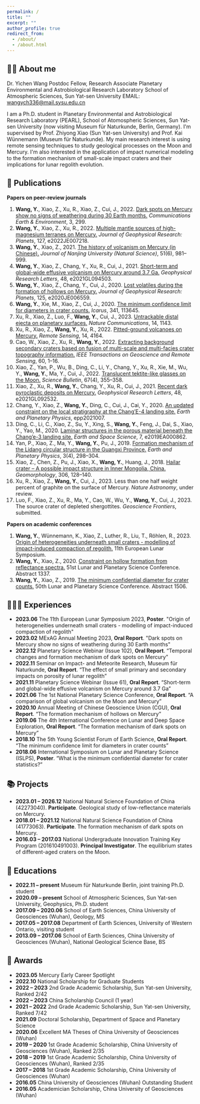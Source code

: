 ```yaml
---
permalink: /
title: ""
excerpt: ""
author_profile: true
redirect_from: 
  - /about/
  - /about.html
---
```

👨‍🎓 About me
------
Dr. Yichen Wang
Postdoc Fellow, Research Associate
Planetary Environmental and Astrobiological Research Laboratory
School of Atmospheric Sciences, Sun Yat-sen University
EMAIL: wangych336@mail.sysu.edu.cn

I am a Ph.D. student in Planetary Environmental and Astrobiological Research Laboratory (PEARL), School of Atomospheric Sciences, Sun Yat-sen University (now visiting Museum für Naturkunde, Berlin, Germany). I'm supervised by Prof. Zhiyong Xiao (Sun Yat-sen University) and Prof. Kai Wünnemann (Museum für Naturkunde). My main research interest is using remote sensing techniques to study geological processes on the Moon and Mercury. I'm also interested in the application of impact numerical modeling to the formation mechanism of small-scale impact craters and their implications for lunar regolith evolution.


📝 Publications
------
**Papers on peer-review journals**
1. **Wang, Y.**, Xiao, Z., Xu, R., Xiao, Z., Cui, J., 2022. [Dark spots on Mercury show no signs of weathering during 30 Earth months.](https://doi.org/10.1038/s43247-022-00634-z) _Communications Earth & Environment_, 3, 299.
2. **Wang, Y.**, Xiao, Z., Xu, R., 2022. [Multiple mantle sources of high-magnesium terranes on Mercury.](https://doi.org/10.1029/2022JE007218) _Journal of Geophysical Research: Planets_, 127, e2022JE007218.
3. **Wang, Y.**, Xiao, Z., 2021. [The history of volcanism on Mercury (in Chinese).](https://doi.org/10.13232/j.cnki.jnju/2021.06.007) _Journal of Nanjing University (Natural Science)_, 51(6), 981–999.
4. **Wang, Y.**, Xiao, Z., Chang, Y., Xu, R., Cui, J., 2021. [Short-term and global-wide effusive volcanism on Mercury around 3.7 Ga.](https://doi.org/10.1029/2021GL094593) _Geophysical Research Letters_, 48, e2021GL094503.
5. **Wang, Y.**, Xiao, Z., Chang, Y., Cui, J., 2020. [Lost volatiles during the formation of hollows on Mercury.](https://doi.org/10.1029/2020JE006559) _Journal of Geophysical Research: Planets_, 125, e2020JE006559.
6. **Wang, Y.**, Xie, M., Xiao, Z., Cui, J., 2020. [The minimum confidence limit for diameters in crater counts.](https://doi.org/10.1016/j.icarus.2020.113645) _Icarus_, 341, 113645.
7. Xu, R., Xiao, Z., Luo, F., **Wang, Y.**, Cui, J., 2023. [Untrackable distal ejecta on planetary surfaces.](https://doi.org/10.1038/s41467-023-36771-y) _Nature Communications_, 14, 1143.
8. Xu, R., Xiao, Z., **Wang, Y.**, Xu, R., 2022. [Pitted-ground volcanoes on Mercury.](https://doi.org/10.3390/rs14174164) _Remote Sensing_, 14, 4164.
9. Cao, W., Xiao, Z., Xu, R., **Wang, Y.**, 2022. [Extracting background secondary craters based on fusion of multi-scale and multi-facies crater topography information.](https://doi.org/10.1109/TGRS.2022.3195201) _IEEE Transactions on Geoscience and Remote Sensing_, 60, 1–16.
10. Xiao, Z., Yan, P., Wu, B., Ding, C., Li, Y., Chang, Y., Xu, R., Xie, M., Wu, Y., **Wang, Y.**, Ma, Y., Cui, J., 2022. [Translucent tektite-like glasses on the Moon.](https://doi.org/10.1016/j.scib.2021.11.004) _Science Bulletin_, 67(4), 355–358.
11. Xiao, Z., Xu, R., **Wang, Y.**, Chang, Y., Xu, R., Cui, J., 2021. [Recent dark pyroclastic deposits on Mercury.](https://doi.org/10.1029/2021GL092532) _Geophysical Research Letters_, 48, e2021GL092532.
12. Chang, Y., Xiao, Z., **Wang, Y.**, Ding, C., Cui, J., Cai, Y., 2020. [An updated constraint on the local stratigraphy at the Chang’E-4 landing site.](https://doi.org/10.26464/epp2021007) _Earth and Planetary Physics_, epp2021007.
13. Ding, C., Li, C., Xiao, Z., Su, Y., Xing, S., **Wang, Y.**, Feng, J., Dai, S., Xiao, Y., Yao, M., 2020. [Laminar structures in the porous material beneath the Chang’e-3 landing site.](https://doi.org/10.1029/2019EA000862) _Earth and Space Science_, 7, e2019EA000862.
14. Yan, P., Xiao, Z., Ma, Y., **Wang, Y.**, Pu, J., 2019. [Formation mechanism of the Lidang circular structure in the Guangxi Province.](https://doi.org/10.26464/epp2019031) _Earth and Planetary Physics_, 3(4), 298–304.
15. Xiao, Z., Chen, Z., Pu, J., Xiao, X., **Wang, Y.**, Huang, J., 2018. [Hailar crater – A possible impact structure in Inner Mongolia, China.](https://doi.org/10.1016/j.geomorph.2018.01.020) _Geomorphology_, 306, 128–140.
16. Xu, R., Xiao, Z., **Wang, Y.**, Cui, J., 2023. Less than one half weight percent of graphite on the surface of Mercury. _Nature Astronomy_, under review.
17. Luo, F., Xiao, Z., Xu, R., Ma, Y., Cao, W., Wu, Y., **Wang, Y.**, Cui, J., 2023. The source crater of depleted shergottites. _Geoscience Frontiers_, submitted.

**Papers on academic conferences**

1.  **Wang, Y.**, Wünnemann, K., Xiao, Z., Luther, R., Liu, T., Röhlen, R., 2023. [Origin of heterogeneities underneath small craters - modelling of impact-induced compaction of regolith.](https://hal.science/hal-04149138/document) 11th European Lunar Symposium.
2.  **Wang, Y.**, Xiao, Z., 2020. [Constraint on hollow formation from reflectance spectra.](https://www.hou.usra.edu/meetings/lpsc2020/pdf/1337.pdf) 51st Lunar and Planetary Science Conference. Abstract 1337.
3. **Wang, Y.**, Xiao, Z., 2019. [The minimum confidential diameter for crater counts.](https://www.hou.usra.edu/meetings/lpsc2019/pdf/1506.pdf) 50th Lunar and Planetary Science Conference. Abstract 1506.

🙋🏻‍♂️ Experiences
------
* **2023.06** The 11th European Lunar Symposium 2023, **Poster**. "Origin of heterogeneities underneath small craters - modelling of impact-induced compaction of regolith"
* **2023.02** MExAG Annual Meeting 2023, **Oral Report**. "Dark spots on Mercury show no signs of weathering during 30 Earth months"
* **2022.12** Planetary Science Webinar (Issue 102), **Oral Report**. “Temporal changes and formation mechanism of dark spots on Mercury”
* **2022.11** Seminar on Impact- and Meteorite Research, Museum für Naturkunde, **Oral Report**. “The effect of small primary and secondary impacts on porosity of lunar regolith”
* **2021.11** Planetary Science Webinar (Issue 61), **Oral Report**. “Short-term and global-wide effusive volcanism on Mercury around 3.7 Ga”
* **2021.06** The 1st National Planetary Science Conference, **Oral Report**. “A comparison of global volcanism on the Moon and Mercury”
* **2020.10** Annual Meeting of Chinese Geoscience Union (CGU), **Oral Report**. “The formation mechanism of hollows on Mercury”
* **2019.06** The 4th International Conference on Lunar and Deep Space Exploration, **Oral Report**. “The formation mechanism of dark spots on Mercury”
* **2018.10** The 5th Young Scientist Forum of Earth Science, **Oral Report**. “The minimum confidence limit for diameters in crater counts”
* **2018.06** International Symposium on Lunar and Planetary Science (ISLPS), **Poster**. “What is the minimum confidential diameter for crater statistics?”

📚 Projects
------
* **2023.01 – 2026.12** National Natural Science Foundation of China (42273040). **Participate**. Geological study of low-reflectance materials on Mercury.
* **2018.01 – 2021.12** National Natural Science Foundation of China (41773063). **Participate**. The formation mechanism of dark spots on Mercury.
* **2016.03 – 2017.03** National Undergraduate Innovation Training Key Program (201610491003). **Principal Investigator**. The equilibrium states of different-aged craters on the Moon.

📖 Educations
------
* **2022.11 – present** Museum für Naturkunde Berlin, joint training Ph.D. student
* **2020.09 – present** School of Atmospheric Sciences, Sun Yat-sen University, Geophysics, Ph.D. student
* **2017.09 – 2020.06** School of Earth Sciences, China University of Geosciences (Wuhan), Geology, MS
* **2017.05 – 2017.08** Department of Earth Sciences, University of Western Ontario, visiting student
* **2013.09 – 2017.06** School of Earth Sciences, China University of Geosciences (Wuhan), National Geological Science Base, BS 

🥇 Awards
------
* **2023.05**     Mercury Early Career Spotlight
* **2022.10**     National Scholarship for Graduate Students
* **2022 – 2023** 2nd Grade Academic Scholarship, Sun Yat-sen University, Ranked 2/42
* **2022 – 2023** China Scholarship Council (1 year)
* **2021 – 2022** 2nd Grade Academic Scholarship, Sun Yat-sen University, Ranked 7/42
* **2021.09**     Doctoral Scholarship, Department of Space and Planetary Science
* **2020.06**     Excellent MA Theses of China University of Geosciences (Wuhan)
* **2019 – 2020** 1st Grade Academic Scholarship, China University of Geosciences (Wuhan), Ranked 2/35
* **2018 – 2019** 1st Grade Academic Scholarship, China University of Geosciences (Wuhan), Ranked 2/35
* **2017 – 2018** 1st Grade Academic Scholarship, China University of Geosciences (Wuhan)
* **2016.05**     China University of Geosciences (Wuhan) Outstanding Student
* **2016.05**     Academician Scholarship, China University of Geosciences (Wuhan)

